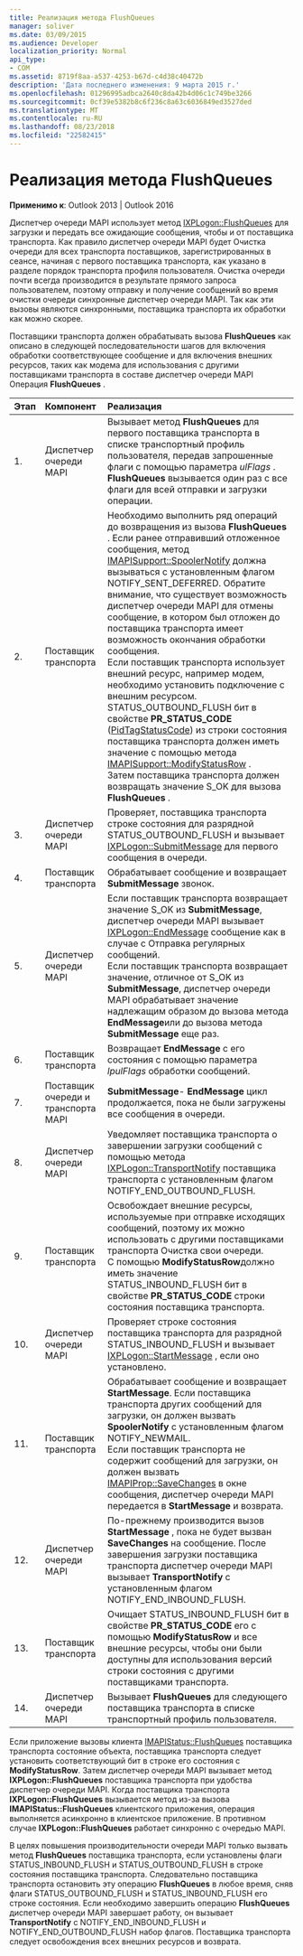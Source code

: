 ```yaml
---
title: Реализация метода FlushQueues
manager: soliver
ms.date: 03/09/2015
ms.audience: Developer
localization_priority: Normal
api_type:
- COM
ms.assetid: 8719f8aa-a537-4253-b67d-c4d38c40472b
description: 'Дата последнего изменения: 9 марта 2015 г.'
ms.openlocfilehash: 01296995adbca2640c8da42b4d06c1c749be3266
ms.sourcegitcommit: 0cf39e5382b8c6f236c8a63c6036849ed3527ded
ms.translationtype: MT
ms.contentlocale: ru-RU
ms.lasthandoff: 08/23/2018
ms.locfileid: "22582415"
---
```

# <a name="implementing-the-flushqueues-method"></a>Реализация метода FlushQueues

  
  
**Применимо к**: Outlook 2013 | Outlook 2016 
  
Диспетчер очереди MAPI использует метод [IXPLogon::FlushQueues](ixplogon-flushqueues.md) для загрузки и передать все ожидающие сообщения, чтобы и от поставщика транспорта. Как правило диспетчер очереди MAPI будет Очистка очереди для всех транспорта поставщиков, зарегистрированных в сеансе, начиная с первого поставщика транспорта, как указано в разделе порядок транспорта профиля пользователя. Очистка очереди почти всегда производится в результате прямого запроса пользователем, поэтому отправку и получение сообщений во время очистки очереди синхронные диспетчер очереди MAPI. Так как эти вызовы являются синхронными, поставщика транспорта их обработки как можно скорее. 
  
Поставщики транспорта должен обрабатывать вызова **FlushQueues** как описано в следующей последовательности шагов для включения обработки соответствующее сообщение и для включения внешних ресурсов, таких как модема для использования с другими поставщиками транспорта в составе диспетчер очереди MAPI Операция **FlushQueues** . 
  
|**Этап**|**Компонент**|**Реализация**|
|:-----|:-----|:-----|
|1.  <br/> |Диспетчер очереди MAPI  <br/> |Вызывает метод **FlushQueues** для первого поставщика транспорта в списке транспортный профиль пользователя, передав запрошенные флаги с помощью параметра _ulFlags_ . **FlushQueues** вызывается один раз с все флаги для всей отправки и загрузки операции.  <br/> |
|2.  <br/> |Поставщик транспорта  <br/> |Необходимо выполнить ряд операций до возвращения из вызова **FlushQueues** . Если ранее отправивший отложенное сообщения, метод [IMAPISupport::SpoolerNotify](imapisupport-spoolernotify.md) должна вызываться с установленным флагом NOTIFY_SENT_DEFERRED. Обратите внимание, что существует возможность диспетчер очереди MAPI для отмены сообщение, в котором был отложен до поставщика транспорта имеет возможность окончания обработки сообщения.  <br/> Если поставщик транспорта использует внешний ресурс, например модем, необходимо установить подключение с внешним ресурсом.  <br/> STATUS_OUTBOUND_FLUSH бит в свойстве **PR_STATUS_CODE** ([PidTagStatusCode](pidtagstatuscode-canonical-property.md)) из строки состояния поставщика транспорта должен иметь значение с помощью метода [IMAPISupport::ModifyStatusRow](imapisupport-modifystatusrow.md) .  <br/> Затем поставщика транспорта должен возвращать значение S_OK для вызова **FlushQueues** .  <br/> |
|3.  <br/> |Диспетчер очереди MAPI  <br/> |Проверяет, поставщика транспорта строке состояния для разрядной STATUS_OUTBOUND_FLUSH и вызывает [IXPLogon::SubmitMessage](ixplogon-submitmessage.md) для первого сообщения в очереди.  <br/> |
|4.  <br/> |Поставщик транспорта  <br/> |Обрабатывает сообщение и возвращает **SubmitMessage** звонок.  <br/> |
|5.  <br/> |Диспетчер очереди MAPI  <br/> |Если поставщик транспорта возвращает значение S_OK из **SubmitMessage**, диспетчер очереди MAPI вызывает [IXPLogon::EndMessage](ixplogon-endmessage.md) сообщение как в случае с Отправка регулярных сообщений.  <br/> Если поставщик транспорта возвращает значение, отличное от S_OK из **SubmitMessage**, диспетчер очереди MAPI обрабатывает значение надлежащим образом до вызова метода **EndMessage**или до вызова метода **SubmitMessage** еще раз.  <br/> |
|6.  <br/> |Поставщик транспорта  <br/> |Возвращает **EndMessage** с его состояния с помощью параметра _lpulFlags_ обработки сообщений.  <br/> |
|7.  <br/> |Поставщик очереди и транспорта MAPI  <br/> |**SubmitMessage**- **EndMessage** цикл продолжается, пока не были загружены все сообщения в очереди.  <br/> |
|8.  <br/> |Диспетчер очереди MAPI  <br/> |Уведомляет поставщика транспорта о завершении загрузки сообщений с помощью метода [IXPLogon::TransportNotify](ixplogon-transportnotify.md) поставщика транспорта с установленным флагом NOTIFY_END_OUTBOUND_FLUSH.  <br/> |
|9.  <br/> |Поставщик транспорта  <br/> |Освобождает внешние ресурсы, используемые при отправке исходящих сообщений, поэтому их можно использовать с другими поставщиками транспорта Очистка свои очереди.  <br/> С помощью **ModifyStatusRow**должно иметь значение STATUS_INBOUND_FLUSH бит в свойстве **PR_STATUS_CODE** строки состояния поставщика транспорта.  <br/> |
|10.  <br/> |Диспетчер очереди MAPI  <br/> |Проверяет строке состояния поставщика транспорта для разрядной STATUS_INBOUND_FLUSH и вызывает [IXPLogon::StartMessage](ixplogon-startmessage.md) , если оно установлено.  <br/> |
|11.  <br/> |Поставщик транспорта  <br/> |Обрабатывает сообщение и возвращает **StartMessage**. Если поставщика транспорта других сообщений для загрузки, он должен вызвать **SpoolerNotify** с установленным флагом NOTIFY_NEWMAIL.  <br/> Если поставщик транспорта не содержит сообщений для загрузки, он должен вызвать [IMAPIProp::SaveChanges](imapiprop-savechanges.md) в окне сообщения, диспетчер очереди MAPI передается в **StartMessage** и возврата.  <br/> |
|12.  <br/> |Диспетчер очереди MAPI  <br/> |По-прежнему производится вызов **StartMessage** , пока не будет вызван **SaveChanges** на сообщение. После завершения загрузки поставщика транспорта диспетчер очереди MAPI вызывает **TransportNotify** с установленным флагом NOTIFY_END_INBOUND_FLUSH.  <br/> |
|13.  <br/> |Поставщик транспорта  <br/> |Очищает STATUS_INBOUND_FLUSH бит в свойстве **PR_STATUS_CODE** его с помощью **ModifyStatusRow** и все внешние ресурсы, чтобы они были доступны для использования версий строки состояния с другими поставщиками транспорта.  <br/> |
|14.  <br/> |Диспетчер очереди MAPI  <br/> |Вызывает **FlushQueues** для следующего поставщика транспорта в списке транспортный профиль пользователя.  <br/> |
   
Если приложение вызовы клиента [IMAPIStatus::FlushQueues](imapistatus-flushqueues.md) поставщика транспорта состояние объекта, поставщика транспорта следует установить соответствующий бит в строке его состояния с **ModifyStatusRow**. Затем диспетчер очереди MAPI вызывает метод **IXPLogon::FlushQueues** поставщика транспорта при удобства диспетчер очереди MAPI. Когда поставщика транспорта **IXPLogon::FlushQueues** вызывается метод из-за вызова **IMAPIStatus::FlushQueues** клиентского приложения, операция выполняется асинхронно в клиентское приложение. В противном случае **IXPLogon::FlushQueues** работает синхронно с очередью MAPI. 
  
В целях повышения производительности очереди MAPI только вызвать метод **FlushQueues** поставщика транспорта, если установлены флаги STATUS_INBOUND_FLUSH и STATUS_OUTBOUND_FLUSH в строке состояния поставщика транспорта. Следовательно поставщика транспорта остановить эту операцию **FlushQueues** в любое время, сняв флаги STATUS_OUTBOUND_FLUSH и STATUS_INBOUND_FLUSH его строке состояния. Если необходимо завершить операцию **FlushQueues** диспетчер очереди MAPI завершает работу, он вызывает **TransportNotify** с NOTIFY_END_INBOUND_FLUSH и NOTIFY_END_OUTBOUND_FLUSH набор флагов. Поставщика транспорта следует освобождения всех внешних ресурсов и возврата. 
  

